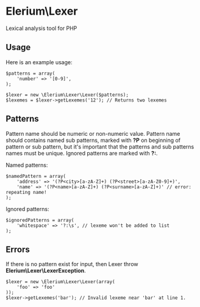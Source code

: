 # Elerium\Lexer #
Lexical analysis tool for PHP

## Usage ##

Here is an example usage:
```
$patterns = array(
    'number' => '[0-9]',
);

$lexer = new \Elerium\Lexer\Lexer($patterns);
$lexemes = $lexer->getLexemes('12'); // Returns two lexemes
```

## Patterns ##
Pattern name should be numeric or non-numeric value. Pattern name should contains named sub patterns, marked with **?P<name>** on beginning of pattern or sub pattern, but it's important that the patterns and sub patterns names must be unique. Ignored patterns are marked with **?:**. 

Named patterns:
```
$namedPattern = array(
    'address' => '(?P<city>[a-zA-Z]+) (?P<street>[a-zA-Z0-9]+)',
    'name' => '(?P<name>[a-zA-Z]+) (?P<surname>[a-zA-Z]+)' // error: repeating name!
);
```

Ignored patterns:
```
$ignoredPatterns = array(
    'whitespace' => '?:\s', // lexeme won't be added to list
);
```

## Errors ##
If there is no pattern exist for input, then Lexer throw **Elerium\Lexer\LexerException**.

```
$lexer = new \Elerium\Lexer\Lexer(array(
    'foo' => 'foo'
));
$lexer->getLexemes('bar'); // Invalid lexeme near 'bar' at line 1.
```